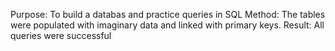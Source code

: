 Purpose: To build a databas and practice queries in SQL
Method: The tables were populated with imaginary data and linked with primary keys.
Result: All queries were successful 
